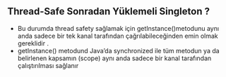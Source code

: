 ## Thread-Safe Sonradan Yüklemeli Singleton ?
* Bu durumda thread safety sağlamak için getInstance()metodunu aynı anda sadece bir tek kanal tarafından
çağrılabileceğinden emin olmak gereklidir .
* getInstance() metodund Java’da synchronized ile tüm metodun ya da belirlenen kapsamın (scope) aynı anda sadece bir
kanal tarafından çalıştırılması sağlanır